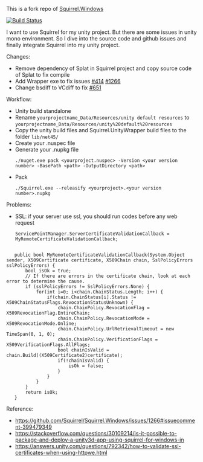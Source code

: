 This is a fork repo of [Squirrel.Windows](https://github.com/Squirrel/Squirrel.Windows)

[![Build Status](https://dev.azure.com/xy1996mail/Squirrel.Windows/_apis/build/status/Goxiaoy.Squirrel.Windows?branchName=develop)](https://dev.azure.com/xy1996mail/Squirrel.Windows/_build/latest?definitionId=1&branchName=develop)

I want to use Squirrel for my unity project. But there are some issues in unity mono environment. So I dive into the source code and github issues and finally integrate Squirrel into my unity project.

Changes:

- Remove dependency of Splat in Squirrel project and copy source code of Splat to fix compile
- Add Wrapper exe to fix issues [#414](https://github.com/Squirrel/Squirrel.Windows/issues/414) [#1266](https://github.com/Squirrel/Squirrel.Windows/issues/1266)
- Change bsdiff to VCdiff to fix [#651](https://github.com/Squirrel/Squirrel.Windows/issues/651)
  

Workflow:
- Unity build standalone 
- Rename `yourprojectname_Data/Resources/unity default resources` to `yourprojectname_Data/Resources/unity%20default%20resources`
- Copy the unity build files and Squirrel.UnityWrapper build files to the folder `lib/net45/` 
- Create your .nuspec file
- Generate your .nupkg file 
  ```
  ./nuget.exe pack <yourproject.nuspec> -Version <your version number> -BasePath <path> -OutputDirectory <path>
  ```
- Pack
  ```
  ./Squirrel.exe --releasify <yourproject>.<your version number>.nupkg
  ```


Problems:
- SSL: if your server use ssl, you should run codes before any web request
  
  ```
  ServicePointManager.ServerCertificateValidationCallback = MyRemoteCertificateValidationCallback;
 
 ```
    public bool MyRemoteCertificateValidationCallback(System.Object sender, X509Certificate certificate, X509Chain chain, SslPolicyErrors sslPolicyErrors) {
        bool isOk = true;
        // If there are errors in the certificate chain, look at each error to determine the cause.
        if (sslPolicyErrors != SslPolicyErrors.None) {
            for(int i=0; i<chain.ChainStatus.Length; i++) {
                if(chain.ChainStatus[i].Status != X509ChainStatusFlags.RevocationStatusUnknown) {
                    chain.ChainPolicy.RevocationFlag = X509RevocationFlag.EntireChain;
                    chain.ChainPolicy.RevocationMode = X509RevocationMode.Online;
                    chain.ChainPolicy.UrlRetrievalTimeout = new TimeSpan(0, 1, 0);
                    chain.ChainPolicy.VerificationFlags = X509VerificationFlags.AllFlags;
                    bool chainIsValid = chain.Build((X509Certificate2)certificate);
                    if(!chainIsValid) {
                        isOk = false;
                    }
                }
            }
        }
        return isOk;
    }
  ```

Reference:
- https://github.com/Squirrel/Squirrel.Windows/issues/1266#issuecomment-399479349
- https://stackoverflow.com/questions/30109214/is-it-possible-to-package-and-deploy-a-unity3d-app-using-squirrel-for-windows-in
- https://answers.unity.com/questions/792342/how-to-validate-ssl-certificates-when-using-httpwe.html
